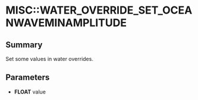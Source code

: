 # MISC::WATER_OVERRIDE_SET_OCEANWAVEMINAMPLITUDE

## Summary
Set some values in water overrides.

## Parameters
* **FLOAT** value